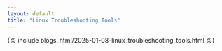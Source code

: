 ```yaml
---
layout: default
title: "Linux Troubleshooting Tools"
---
```


{% include blogs_html/2025-01-08-linux_troubleshooting_tools.html %}
